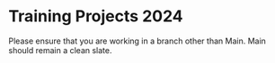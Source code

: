 # Training Projects 2024

Please ensure that you are working in a branch other than Main. Main should remain a clean slate.
